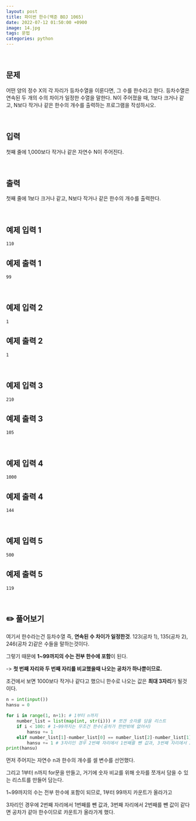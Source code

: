```yaml
---
layout: post
title: 파이썬 한수(백준 BOJ 1065) 
date: 2022-07-12 01:50:00 +0900
image: 14.jpg
tags: 문법
categories: python
---
```


<br>

## 문제

어떤 양의 정수 X의 각 자리가 등차수열을 이룬다면, 그 수를 한수라고 한다. 등차수열은 연속된 두 개의 수의 차이가 일정한 수열을 말한다. N이 주어졌을 때, 1보다 크거나 같고, N보다 작거나 같은 한수의 개수를 출력하는 프로그램을 작성하시오. 

<br>

## 입력

첫째 줄에 1,000보다 작거나 같은 자연수 N이 주어진다.

<br>

## 출력

첫째 줄에 1보다 크거나 같고, N보다 작거나 같은 한수의 개수를 출력한다.

<br>

## 예제 입력 1

```
110
```

## 예제 출력 1

```
99
```

<br>

## 예제 입력 2

```
1
```

## 예제 출력 2

```
1
```

<br>

## 예제 입력 3

```
210
```

## 예제 출력 3

```
105
```

<br>

## 예제 입력 4

```
1000
```

## 예제 출력 4 

```
144
```

<br>

## 예제 입력 5

```
500
```

## 예제 출력 5

```
119
```

<br>



## ✏️ 풀어보기 

여기서 한수라는건 등차수열 즉, **연속된 수 차이가 일정한것**. 123(공차 1), 135(공차 2), 246(공차 2)같은 수들을 말하는것이다.

그렇기 때문에 **1~99까지의 수는 전부 한수에 포함**이 된다.

 -> **첫 번째 자리와 두 번째 자리를 비교했을때 나오는 공차가 하나뿐이므로.**

조건에서 보면 1000보다 작거나 같다고 했으니 한수로 나오는 값은 **최대 3자리**가 될것이다.

``` python
n = int(input())
hansu = 0

for i in range(1, n+1): # 1부터 n까지
    number_list = list(map(int, str(i))) # 쪼갠 숫자를 담을 리스트
    if i < 100: # 1~99까지는 무조건 한수(공차가 한번밖에 없어서)
        hansu += 1 
    elif number_list[1]-number_list[0] == number_list[2]-number_list[1]: 
        hansu += 1 # 3자리인 경우 2번째 자리에서 1번째를 뺀 값과, 3번째 자리에서 2번째를 뺀 값이 같다면? 공차가 같으므로 한수  
print(hansu)
```

먼저 주어지는 자연수 n과 한수의 개수를 셀 변수를 선언했다.

그리고 1부터 n까지 for문을 만들고, 거기에 숫자 비교를 위해 숫자를 쪼개서 담을 수 있는 리스트를 만들어 담는다.

1~99까지의 수는 전부 한수에 포함이 되므로, 1부터 99까지 카운트가 올라가고 

3자리인 경우에 2번째 자리에서 1번째를 뺀 값과, 3번째 자리에서 2번째를 뺀 값이 같다면 공차가 같아 한수이므로 카운트가 올라가게 했다.

  
